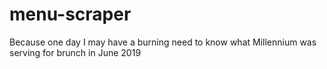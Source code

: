 # menu-scraper
Because one day I may have a burning need to know what Millennium was serving for brunch in June 2019
